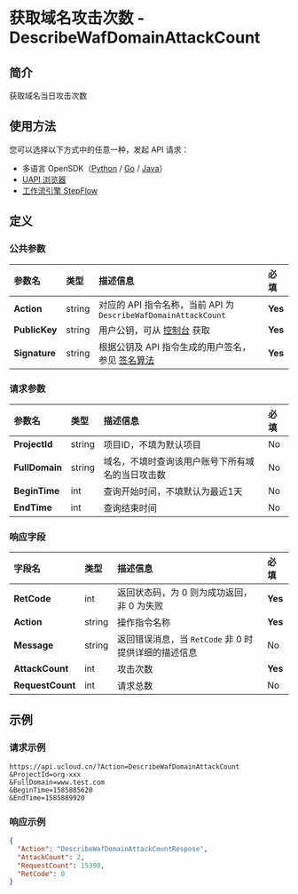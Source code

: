# 获取域名攻击次数 - DescribeWafDomainAttackCount

## 简介

获取域名当日攻击次数





## 使用方法

您可以选择以下方式中的任意一种，发起 API 请求：
- 多语言 OpenSDK（[Python](https://github.com/ucloud/ucloud-sdk-python3) / [Go](https://github.com/ucloud/ucloud-sdk-go) / [Java](https://github.com/ucloud/ucloud-sdk-java)）
- [UAPI 浏览器](https://console.ucloud.cn/uapi/detail?id=DescribeWafDomainAttackCount)
- [工作流引擎 StepFlow](https://console.ucloud.cn/stepflow/manage/)

## 定义

### 公共参数

| 参数名 | 类型 | 描述信息 | 必填 |
|:---|:---|:---|:---|
| **Action**     | string  | 对应的 API 指令名称，当前 API 为 `DescribeWafDomainAttackCount`                        | **Yes** |
| **PublicKey**  | string  | 用户公钥，可从 [控制台](https://console.ucloud.cn/uapi/apikey) 获取                                             | **Yes** |
| **Signature**  | string  | 根据公钥及 API 指令生成的用户签名，参见 [签名算法](api/summary/signature.md)  | **Yes** |

### 请求参数

| 参数名 | 类型 | 描述信息 | 必填 |
|:---|:---|:---|:---|
| **ProjectId** | string | 项目ID，不填为默认项目 |No|
| **FullDomain** | string | 域名，不填时查询该用户账号下所有域名的当日攻击数 |No|
| **BeginTime** | int | 查询开始时间，不填默认为最近1天 |No|
| **EndTime** | int | 查询结束时间 |No|

### 响应字段

| 字段名 | 类型 | 描述信息 | 必填 |
|:---|:---|:---|:---|
| **RetCode** | int | 返回状态码，为 0 则为成功返回，非 0 为失败 |**Yes**|
| **Action** | string | 操作指令名称 |**Yes**|
| **Message** | string | 返回错误消息，当 `RetCode` 非 0 时提供详细的描述信息 |No|
| **AttackCount** | int | 攻击次数 |**Yes**|
| **RequestCount** | int | 请求总数 |No|




## 示例

### 请求示例
    
```
https://api.ucloud.cn/?Action=DescribeWafDomainAttackCount
&ProjectId=org-xxx
&FullDomain=www.test.com
&BeginTime=1585885620
&EndTime=1585889920
```

### 响应示例
    
```json
{
  "Action": "DescribeWafDomainAttackCountRespose",
  "AttackCount": 2,
  "RequestCount": 15398,
  "RetCode": 0
}
```





